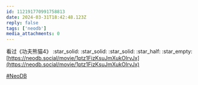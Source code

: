 ```yaml
---
id: 112191770991758813
date: 2024-03-31T18:42:48.123Z
reply: false
tags: ['neodb']
media_attachments: 0
---
```


看过《功夫熊猫4》 :star_solid: :star_solid: :star_solid: :star_half: :star_empty:   
[https://neodb.social/movie/1ptz1FizKsuJmXukOIrvJx](https://neodb.social/movie/1ptz1FizKsuJmXukOIrvJx)

[#NeoDB](https://e5n.cc/tags/NeoDB)

